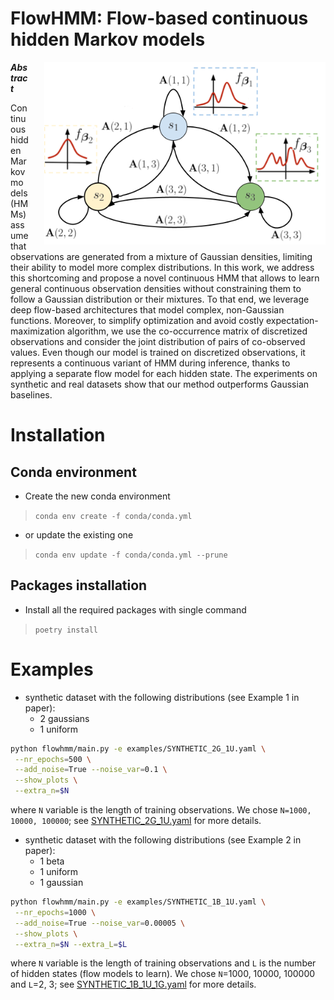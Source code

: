 # FlowHMM: Flow-based continuous hidden Markov models
<img alt="FlowHMM schema" style="float: right; width: 450px; padding-left: 25px" src="img/FlowHMM_schema.png">

***Abstract***

Continuous hidden Markov models (HMMs) assume that observations 
are generated from a mixture of Gaussian densities, limiting their ability to model more complex distributions. 
In this work, we address this shortcoming and propose a novel continuous HMM
that allows to learn general continuous observation densities without constraining them to follow a Gaussian 
distribution or their mixtures.
To that end, we leverage deep flow-based architectures that model complex, non-Gaussian functions. Moreover, 
to simplify optimization and avoid costly expectation-maximization algorithm, we use the co-occurrence matrix
of discretized observations and consider the joint distribution of pairs of co-observed values.
Even though our model is trained on discretized observations, 
it represents a continuous variant of HMM during inference, thanks 
to applying a separate flow model for each hidden state. The experiments 
on synthetic and real datasets show that our method outperforms 
Gaussian baselines.

# Installation
## Conda environment
* Create the new conda environment
> `conda env create -f conda/conda.yml`
* or update the existing one
> `conda env update -f conda/conda.yml --prune`

## Packages installation
* Install all the required packages with single command
> `poetry install`

# Examples

* synthetic dataset with the following distributions (see Example 1 in paper):
  * 2 gaussians
  * 1 uniform
```bash
python flowhmm/main.py -e examples/SYNTHETIC_2G_1U.yaml \
 --nr_epochs=500 \
 --add_noise=True --noise_var=0.1 \
 --show_plots \
 --extra_n=$N 
```
where `N` variable is the length of training observations.
We chose `N=1000, 10000, 100000`; see [SYNTHETIC_2G_1U.yaml](examples/SYNTHETIC_2G_1U.yaml) for more details.

* synthetic dataset with the following distributions (see Example 2 in paper):
  * 1 beta
  * 1 uniform
  * 1 gaussian

```bash
python flowhmm/main.py -e examples/SYNTHETIC_1B_1U.yaml \
 --nr_epochs=1000 \
 --add_noise=True --noise_var=0.00005 \
 --show_plots \
 --extra_n=$N --extra_L=$L 
```
where `N` variable is the length of training observations and `L`
is the number of hidden states (flow models to learn).
We chose `N`=1000, 10000, 100000 and `L`=2, 3;
see [SYNTHETIC_1B_1U_1G.yaml](examples/SYNTHETIC_1B_1U_1G.yaml) for more details.